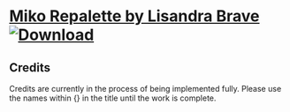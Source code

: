 # [Miko Repalette by Lisandra Brave](https://git.io/JElJz) [![Download](https://img.shields.io/badge/Download--red?style=social&logo=github)](https://git.io/JElUC)



## Credits

Credits are currently in the process of being implemented fully. Please use the names within {} in the title until the work is complete.

